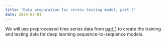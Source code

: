 ```yaml
---
title: "Data preparation for stress testing model, part 2"
date: 2024-03-01
---
```


We will use preprocessed time series data from <a href="2024-03-01-data-preparation-for-stress-testing-model-part-1.md">part 1</a> to create the training and testing data for deep learning sequence-to-sequence models.

